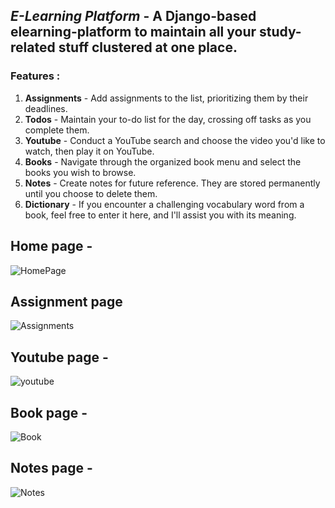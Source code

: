 ## *E-Learning Platform* - A Django-based elearning-platform to maintain all your study-related stuff clustered at one place.

### Features :
1. **Assignments** - Add assignments to the list, prioritizing them by their deadlines.
2. **Todos**       - Maintain your to-do list for the day, crossing off tasks as you complete them.
3. **Youtube**     - Conduct a YouTube search and choose the video you'd like to watch, then play it on YouTube.
4. **Books**       - Navigate through the organized book menu and select the books you wish to browse.
5. **Notes**       - Create notes for future reference. They are stored permanently until you choose to delete them.
6. **Dictionary**  - If you encounter a challenging vocabulary word from a book, feel free to enter it here, and I&#39;ll assist
you with its meaning.


## Home page - 
![HomePage](https://github.com/YugantGotmare/E-Learning-Platform/assets/101650315/034602b8-3fcc-41b8-a174-828fbb7a3b77)

## Assignment page
![Assignments](https://github.com/YugantGotmare/E-Learning-Platform/assets/101650315/c4d2509d-7e0f-4922-a257-da420e53b67c) 

## Youtube page - 
![youtube](https://github.com/YugantGotmare/E-Learning-Platform/assets/101650315/aec07625-0a5f-4b0c-b2f0-deb46d79b24a)

## Book page - 
![Book](https://github.com/YugantGotmare/E-Learning-Platform/assets/101650315/b5456068-1acc-4aee-a838-11a796554f79)

## Notes page - 
![Notes](https://github.com/YugantGotmare/E-Learning-Platform/assets/101650315/e2feec6d-0f8d-4e69-b2c6-c8d70ca53cbe)
